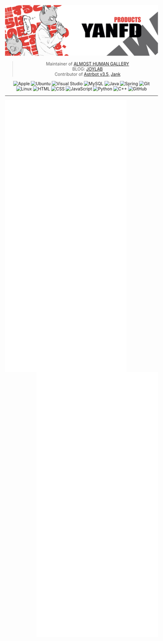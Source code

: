 # [<img align="center" src="https://github.com/yanfd/yanfd/blob/main/banner.png">](#)

<div align="center" display="flex">

>   Maintainer of <a href="https://gallery.yanfd.tech/">ALMOST HUMAN GALLERY</a><br/>
>   BLOG: <a href="https://www.yanfd.tech/">JOYLAB</a><br />
>   Contributor of <a href="https://github.com/Soulter/AstrBot/releases/tag/v3.5.0">Astrbot v3.5,</a>   <a href="https://github.com/Done-0/Jank">Jank</a>

  <img alt="Apple" width="30px" src="https://cdn.jsdelivr.net/gh/devicons/devicon/icons/apple/apple-original.svg" />
  <img alt="Ubuntu" width="30px" src="https://cdn.jsdelivr.net/gh/devicons/devicon/icons/ubuntu/ubuntu-plain.svg" />
  <img alt="Visual Studio" width="30px" src="https://cdn.jsdelivr.net/gh/devicons/devicon/icons/visualstudio/visualstudio-plain.svg" />
  <img alt="MySQL" width="30px" src="https://cdn.jsdelivr.net/gh/devicons/devicon/icons/mysql/mysql-original.svg" />
  <img alt="Java" width="30px" src="https://cdn.jsdelivr.net/gh/devicons/devicon/icons/java/java-original.svg"/>
  <img alt="Spring" width="30px" src="https://cdn.jsdelivr.net/gh/devicons/devicon/icons/spring/spring-original.svg" />
  <img alt="Git" width="30px" src="https://cdn.jsdelivr.net/gh/devicons/devicon/icons/git/git-original.svg" />
  <img alt="Linux" width="30px" src="https://cdn.jsdelivr.net/gh/devicons/devicon/icons/linux/linux-original.svg" />
  <img alt="HTML" width="30px" src="https://cdn.jsdelivr.net/gh/devicons/devicon/icons/html5/html5-plain.svg" />
  <img alt="CSS" width="30px" src="https://cdn.jsdelivr.net/gh/devicons/devicon/icons/css3/css3-plain.svg" />
  <img alt="JavaScript" width="30px" src="https://cdn.jsdelivr.net/gh/devicons/devicon/icons/javascript/javascript-plain.svg" />
  <img alt="Python" width="30px" src="https://cdn.jsdelivr.net/gh/devicons/devicon/icons/python/python-plain.svg" />
  <img alt="C++" width="30px" src="https://cdn.jsdelivr.net/gh/devicons/devicon/icons/cplusplus/cplusplus-line.svg" />
  <img alt="GitHub" width="30px" src="https://cdn.jsdelivr.net/gh/devicons/devicon/icons/github/github-original.svg" />

</div>

---



[<img align="left" width="400" alt="这是生成的图片，无互动" src="https://github.com/yanfd/yanfd/blob/main/metrics.left.svg">](#)
[<img align="right" width="400" alt="这是生成的图片，无互动" src="https://github.com/yanfd/yanfd/blob/main/metrics.right.svg">](#)
















</details>